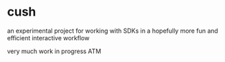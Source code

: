 cush
====
an experimental project for working with SDKs in a hopefully more fun and
efficient interactive workflow

very much work in progress ATM
